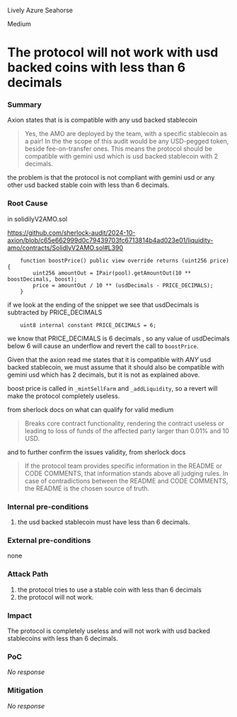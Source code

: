 Lively Azure Seahorse

Medium

# The protocol will not work with usd backed coins with less than 6 decimals

### Summary

Axion states that is is compatible with any usd backed stablecoin
> Yes, the AMO are deployed by the team, with a specific stablecoin as a pair!
In the the scope of this audit would be any USD-pegged token, beside fee-on-transfer ones.
This means the protocol should be compatible with gemini usd which is usd backed stablecoin with 2 decimals.

the problem is that the protocol is not compliant with gemini usd or any other usd backed stable coin with less than 6 decimals.

### Root Cause

in solidilyV2AMO.sol

https://github.com/sherlock-audit/2024-10-axion/blob/c65e662999d0c79439703fc6713814b4ad023e01/liquidity-amo/contracts/SolidlyV2AMO.sol#L390
```solidity
    function boostPrice() public view override returns (uint256 price) {
        uint256 amountOut = IPair(pool).getAmountOut(10 ** boostDecimals, boost);
        price = amountOut / 10 ** (usdDecimals - PRICE_DECIMALS);
    }
```

if we look at the ending of the snippet we see that usdDecimals is subtracted by PRICE_DECIMALS
```solidity
    uint8 internal constant PRICE_DECIMALS = 6;
```

we know that PRICE_DECIMALS is 6 decimals , so any value of usdDecimals below 6 will cause an underflow and revert the call to `boostPrice`.

Given that the axion read me states that it is compatible with _ANY_ usd backed stablecoin, we must assume that it should also be compatible with gemini usd which has 2 decimals, but it is not as explained above.

boost price is called in `_mintSellFarm` and `_addLiquidity`, so a revert will make the protocol completely useless.

from sherlock docs on what can qualify for valid medium
> Breaks core contract functionality, rendering the contract useless or leading to loss of funds of the affected party larger than 0.01% and 10 USD.

and to further confirm the issues validity, from sherlock docs

> If the protocol team provides specific information in the README or CODE COMMENTS, that information stands above all judging rules. In case of contradictions between the README and CODE COMMENTS, the README is the chosen source of truth.

### Internal pre-conditions

1. the usd backed stablecoin must have less than 6 decimals.

### External pre-conditions

none

### Attack Path

1. the protocol tries to use a stable coin with less than 6 decimals
2. the protocol will not work.

### Impact

The protocol is completely useless and will not work with usd backed stablecoins with less than 6 decimals.

### PoC

_No response_

### Mitigation

_No response_